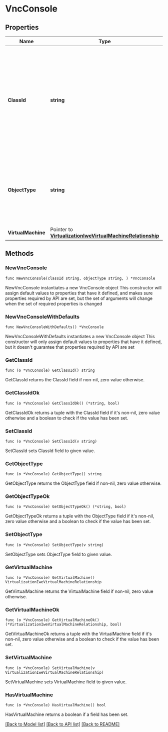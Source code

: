 # VncConsole

## Properties

Name | Type | Description | Notes
------------ | ------------- | ------------- | -------------
**ClassId** | **string** | The fully-qualified name of the instantiated, concrete type. This property is used as a discriminator to identify the type of the payload when marshaling and unmarshaling data. | [default to "vnc.Console"]
**ObjectType** | **string** | The fully-qualified name of the instantiated, concrete type. The value should be the same as the &#39;ClassId&#39; property. | [default to "vnc.Console"]
**VirtualMachine** | Pointer to [**VirtualizationIweVirtualMachineRelationship**](virtualization.IweVirtualMachine.Relationship.md) |  | [optional] 

## Methods

### NewVncConsole

`func NewVncConsole(classId string, objectType string, ) *VncConsole`

NewVncConsole instantiates a new VncConsole object
This constructor will assign default values to properties that have it defined,
and makes sure properties required by API are set, but the set of arguments
will change when the set of required properties is changed

### NewVncConsoleWithDefaults

`func NewVncConsoleWithDefaults() *VncConsole`

NewVncConsoleWithDefaults instantiates a new VncConsole object
This constructor will only assign default values to properties that have it defined,
but it doesn't guarantee that properties required by API are set

### GetClassId

`func (o *VncConsole) GetClassId() string`

GetClassId returns the ClassId field if non-nil, zero value otherwise.

### GetClassIdOk

`func (o *VncConsole) GetClassIdOk() (*string, bool)`

GetClassIdOk returns a tuple with the ClassId field if it's non-nil, zero value otherwise
and a boolean to check if the value has been set.

### SetClassId

`func (o *VncConsole) SetClassId(v string)`

SetClassId sets ClassId field to given value.


### GetObjectType

`func (o *VncConsole) GetObjectType() string`

GetObjectType returns the ObjectType field if non-nil, zero value otherwise.

### GetObjectTypeOk

`func (o *VncConsole) GetObjectTypeOk() (*string, bool)`

GetObjectTypeOk returns a tuple with the ObjectType field if it's non-nil, zero value otherwise
and a boolean to check if the value has been set.

### SetObjectType

`func (o *VncConsole) SetObjectType(v string)`

SetObjectType sets ObjectType field to given value.


### GetVirtualMachine

`func (o *VncConsole) GetVirtualMachine() VirtualizationIweVirtualMachineRelationship`

GetVirtualMachine returns the VirtualMachine field if non-nil, zero value otherwise.

### GetVirtualMachineOk

`func (o *VncConsole) GetVirtualMachineOk() (*VirtualizationIweVirtualMachineRelationship, bool)`

GetVirtualMachineOk returns a tuple with the VirtualMachine field if it's non-nil, zero value otherwise
and a boolean to check if the value has been set.

### SetVirtualMachine

`func (o *VncConsole) SetVirtualMachine(v VirtualizationIweVirtualMachineRelationship)`

SetVirtualMachine sets VirtualMachine field to given value.

### HasVirtualMachine

`func (o *VncConsole) HasVirtualMachine() bool`

HasVirtualMachine returns a boolean if a field has been set.


[[Back to Model list]](../README.md#documentation-for-models) [[Back to API list]](../README.md#documentation-for-api-endpoints) [[Back to README]](../README.md)


